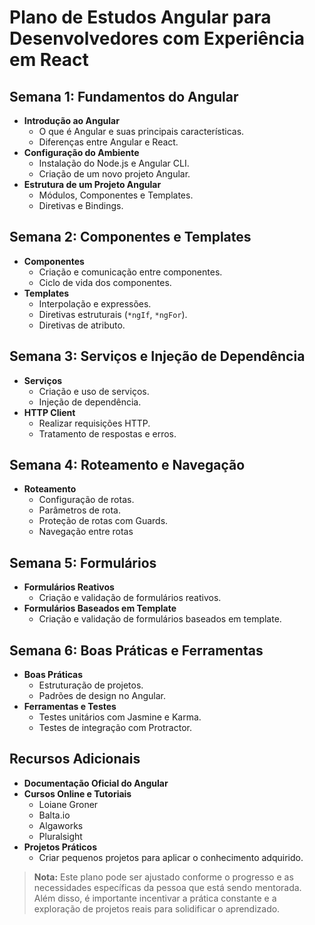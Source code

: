 # Plano de Estudos Angular para Desenvolvedores com Experiência em React

## Semana 1: Fundamentos do Angular

- **Introdução ao Angular**
  - O que é Angular e suas principais características.
  - Diferenças entre Angular e React.
- **Configuração do Ambiente**
  - Instalação do Node.js e Angular CLI.
  - Criação de um novo projeto Angular.
- **Estrutura de um Projeto Angular**
  - Módulos, Componentes e Templates.
  - Diretivas e Bindings.

## Semana 2: Componentes e Templates

- **Componentes**
  - Criação e comunicação entre componentes.
  - Ciclo de vida dos componentes.
- **Templates**
  - Interpolação e expressões.
  - Diretivas estruturais (`*ngIf`, `*ngFor`).
  - Diretivas de atributo.

## Semana 3: Serviços e Injeção de Dependência

- **Serviços**
  - Criação e uso de serviços.
  - Injeção de dependência.
- **HTTP Client**
  - Realizar requisições HTTP.
  - Tratamento de respostas e erros.

## Semana 4: Roteamento e Navegação

- **Roteamento**
  - Configuração de rotas.
  - Parâmetros de rota.
  - Proteção de rotas com Guards.
  - Navegação entre rotas

## Semana 5: Formulários

- **Formulários Reativos**
  - Criação e validação de formulários reativos.
- **Formulários Baseados em Template**
  - Criação e validação de formulários baseados em template.

## Semana 6: Boas Práticas e Ferramentas

- **Boas Práticas**
  - Estruturação de projetos.
  - Padrões de design no Angular.
- **Ferramentas e Testes**
  - Testes unitários com Jasmine e Karma.
  - Testes de integração com Protractor.

## Recursos Adicionais

- **Documentação Oficial do Angular**
- **Cursos Online e Tutoriais**
  - Loiane Groner
  - Balta.io
  - Algaworks
  - Pluralsight
- **Projetos Práticos**
  - Criar pequenos projetos para aplicar o conhecimento adquirido.

> **Nota:** Este plano pode ser ajustado conforme o progresso e as necessidades específicas da pessoa que está sendo mentorada. Além disso, é importante incentivar a prática constante e a exploração de projetos reais para solidificar o aprendizado.
